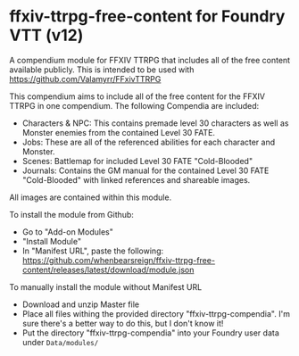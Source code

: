 # ffxiv-ttrpg-free-content for Foundry VTT (v12)
A compendium module for FFXIV TTRPG that includes all of the free content available publicly. This is intended to be used with https://github.com/Valamyrr/FFxivTTRPG

This compendium aims to include all of the free content for the FFXIV TTRPG in one compendium. The following Compendia are included:

- Characters & NPC: This contains premade level 30 characters as well as Monster enemies from the contained Level 30 FATE.
- Jobs: These are all of the referenced abilities for each character and Monster.
- Scenes: Battlemap for included Level 30 FATE "Cold-Blooded"
- Journals: Contains the GM manual for the contained Level 30 FATE "Cold-Blooded" with linked references and shareable images.

All images are contained within this module.

To install the module from Github:

  - Go to "Add-on Modules"
  - "Install Module"
  - In "Manifest URL", paste the following:
      https://github.com/whenbearsreign/ffxiv-ttrpg-free-content/releases/latest/download/module.json

To manually install the module without Manifest URL

  - Download and unzip Master file
  - Place all files withing the provided directory "ffxiv-ttrpg-compendia". I'm sure there's a better way to do this, but I don't know it!
  - Put the directory "ffxiv-ttrpg-compendia" into your Foundry user data under `Data/modules/`
